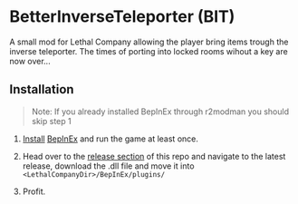 # BetterInverseTeleporter (BIT)
A small mod for Lethal Company allowing the player bring items trough the inverse teleporter.
The times of porting into locked rooms wihout a key are now over...


## Installation
 > Note:  If you already installed BepInEx through r2modman you should skip step 1
 1. <a href="https://docs.bepinex.dev/articles/user_guide/installation/index.html">Install</a> <a href="https://docs.bepinex.dev/index.html">BepInEx</a> and run the game at least once.
 2. Head over to the <a href="https://github.com/PortableNavi/better_inverse_teleporter/releases">release section</a> of this repo 
   and navigate to the latest release, download the .dll file and move it into  `<LethalCompanyDir>/BepInEx/plugins/`
 
 3. Profit.
